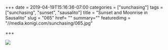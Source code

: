 +++
date = 2019-04-19T15:16:36-07:00
categories = ["sunchasing"]
tags = ["sunchasing", "sunset", "sausalito"]
title = "Sunset and Moonrise in Sausalito"
slug = "065"
href= ""
summary=""
featuredimg = "//media.konigi.com/sunchasing/065.jpg"

+++

<img src="//media.konigi.com/sunchasing/065.jpg" />
